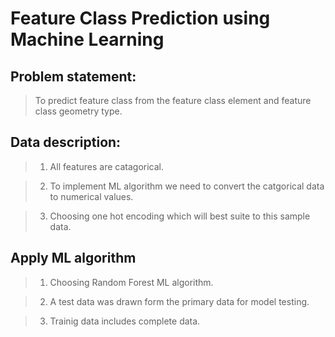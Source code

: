 # Feature Class Prediction using Machine Learning

## Problem statement: 

> To predict feature class from the feature class element and feature class geometry type.

## Data description:

> 1. All features are catagorical.

> 2. To implement ML algorithm we need to convert the catgorical data to numerical values.

> 3. Choosing one hot encoding which will best suite to this sample data.

## Apply ML algorithm

> 1. Choosing Random Forest ML algorithm.

> 2. A test data was drawn form the primary data for model testing.

> 3. Trainig data includes complete data.
